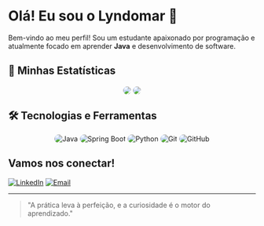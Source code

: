 # Olá! Eu sou o Lyndomar 👋

Bem-vindo ao meu perfil! Sou um estudante apaixonado por programação e atualmente focado em aprender **Java** e desenvolvimento de software.

## 🚀 Minhas Estatísticas
<p align="center">
  <img align="center" src="https://github-readme-stats.vercel.app/api?username=Lyndomar&show_icons=true&theme=dark&hide_border=true&include_all_commits=true&count_private=true" style="border-radius: 10px; font-family: 'JetBrains Mono', monospace;" />
  <img align="center" src="https://github-readme-stats.vercel.app/api/top-langs/?username=Lyndomar&layout=compact&theme=dark&hide_border=true" style="border-radius: 10px; font-family: 'JetBrains Mono', monospace;" />
</p>

## 🛠️ Tecnologias e Ferramentas
<div align="center">
  <img src="https://img.shields.io/badge/Java-ED8B00?style=for-the-badge&logo=java&logoColor=white&style=flat-square" alt="Java" style="border-radius: 10px;" />
  <img src="https://img.shields.io/badge/Spring_Boot-6DB33F?style=for-the-badge&logo=springboot&logoColor=white&style=flat-square" alt="Spring Boot" style="border-radius: 10px;" />
  <img src="https://img.shields.io/badge/Python-3776AB?style=for-the-badge&logo=python&logoColor=white&style=flat-square" alt="Python" style="border-radius: 10px;" />
  <img src="https://img.shields.io/badge/Git-F05032?style=for-the-badge&logo=git&logoColor=white&style=flat-square" alt="Git" style="border-radius: 10px;" />
  <img src="https://img.shields.io/badge/GitHub-181717?style=for-the-badge&logo=github&logoColor=white&style=flat-square" alt="GitHub" style="border-radius: 10px;" />
</div>

## Vamos nos conectar!
[![LinkedIn](https://img.shields.io/badge/LinkedIn-0077B5?style=for-the-badge&logo=linkedin&logoColor=white)](https://www.linkedin.com/in/seu-perfil)
[![Email](https://img.shields.io/badge/Email-D14836?style=for-the-badge&logo=gmail&logoColor=white)](mailto:seuemail@gmail.com)

---

> "A prática leva à perfeição, e a curiosidade é o motor do aprendizado."
